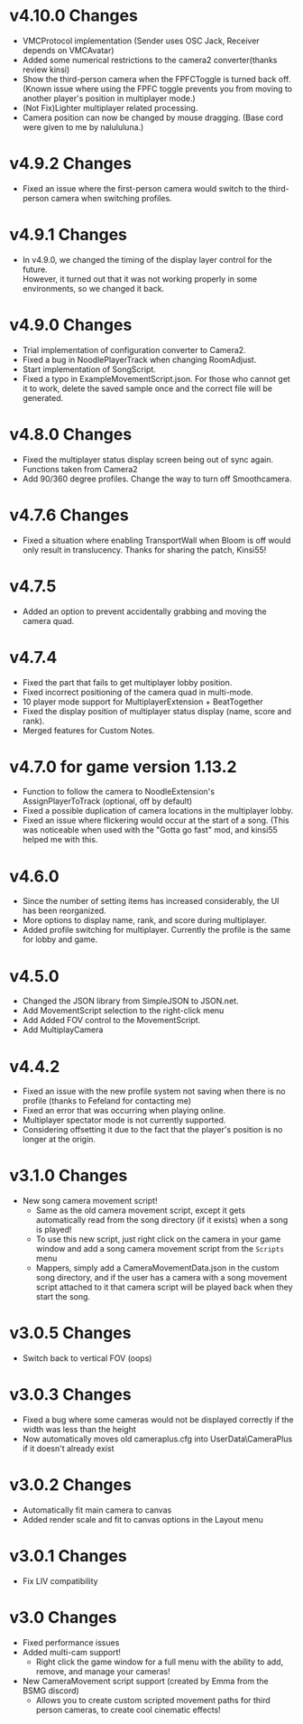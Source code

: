 # v4.10.0 Changes
- VMCProtocol implementation (Sender uses OSC Jack, Receiver depends on VMCAvatar)  
- Added some numerical restrictions to the camera2 converter(thanks review kinsi)  
- Show the third-person camera when the FPFCToggle is turned back off.
  (Known issue where using the FPFC toggle prevents you from moving to another player's position in multiplayer mode.)
- (Not Fix)Lighter multiplayer related processing.  
- Camera position can now be changed by mouse dragging. (Base cord were given to me by nalululuna.)

# v4.9.2 Changes
- Fixed an issue where the first-person camera would switch to the third-person camera when switching profiles.  

# v4.9.1 Changes
- In v4.9.0, we changed the timing of the display layer control for the future.  
However, it turned out that it was not working properly in some environments, so we changed it back.  

# v4.9.0 Changes
- Trial implementation of configuration converter to Camera2.
- Fixed a bug in NoodlePlayerTrack when changing RoomAdjust.
- Start implementation of SongScript.
- Fixed a typo in ExampleMovementScript.json. For those who cannot get it to work, delete the saved sample once and the correct file will be generated.

# v4.8.0 Changes
- Fixed the multiplayer status display screen being out of sync again. Functions taken from Camera2
- Add 90/360 degree profiles. Change the way to turn off Smoothcamera.
# v4.7.6 Changes
- Fixed a situation where enabling TransportWall when Bloom is off would only result in translucency. 
  Thanks for sharing the patch, Kinsi55!
# v4.7.5
- Added an option to prevent accidentally grabbing and moving the camera quad.
# v4.7.4
- Fixed the part that fails to get multiplayer lobby position.
- Fixed incorrect positioning of the camera quad in multi-mode.
- 10 player mode support for MultiplayerExtension + BeatTogether
- Fixed the display position of multiplayer status display (name, score and rank).
- Merged features for Custom Notes.
# v4.7.0 for game version 1.13.2
- Function to follow the camera to NoodleExtension's AssignPlayerToTrack (optional, off by default)
- Fixed a possible duplication of camera locations in the multiplayer lobby.
- Fixed an issue where flickering would occur at the start of a song.
  (This was noticeable when used with the "Gotta go fast" mod, and kinsi55 helped me with this.
# v4.6.0
- Since the number of setting items has increased considerably, the UI has been reorganized.
- More options to display name, rank, and score during multiplayer.
- Added profile switching for multiplayer. Currently the profile is the same for lobby and game.
# v4.5.0
- Changed the JSON library from SimpleJSON to JSON.net.
- Add MovementScript selection to the right-click menu
- Add Added FOV control to the MovementScript.
- Add MultiplayCamera
# v4.4.2
- Fixed an issue with the new profile system not saving when there is no profile (thanks to Fefeland for contacting me)
- Fixed an error that was occurring when playing online.
- Multiplayer spectator mode is not currently supported.
- Considering offsetting it due to the fact that the player's position is no longer at the origin.

# v3.1.0 Changes
- New song camera movement script!
   * Same as the old camera movement script, except it gets automatically read from the song directory (if it exists) when a song is played!
   * To use this new script, just right click on the camera in your game window and add a song camera movement script from the `Scripts` menu
   * Mappers, simply add a CameraMovementData.json in the custom song directory, and if the user has a camera with a song movement script attached to it that camera script will be played back when they start the song.

# v3.0.5 Changes
- Switch back to vertical FOV (oops)

# v3.0.3 Changes
- Fixed a bug where some cameras would not be displayed correctly if the width was less than the height
- Now automatically moves old cameraplus.cfg into UserData\CameraPlus if it doesn't already exist

# v3.0.2 Changes
- Automatically fit main camera to canvas
- Added render scale and fit to canvas options in the Layout menu

# v3.0.1 Changes
 - Fix LIV compatibility

# v3.0 Changes
 - Fixed performance issues
 - Added multi-cam support!
    * Right click the game window for a full menu  with the ability to add, remove, and manage your cameras!
 - New CameraMovement script support (created by Emma from the BSMG discord)
    * Allows you to create custom scripted movement paths for third person cameras, to create cool cinematic effects!

